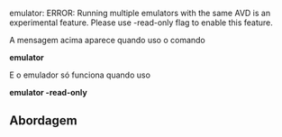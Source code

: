 emulator: ERROR: Running multiple emulators with the same AVD is an experimental feature.
Please use -read-only flag to enable this feature.

A mensagem acima aparece quando uso o comando 

**emulator** 

E o emulador só funciona quando uso 

**emulator -read-only**

## Abordagem

